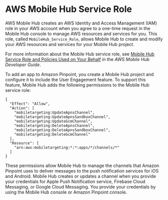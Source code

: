# AWS Mobile Hub Service Role<a name="permissions-mobilehub"></a>

AWS Mobile Hub creates an AWS Identity and Access Management \(IAM\) role in your AWS account when you agree to a one\-time request in the Mobile Hub console to manage AWS resources and services for you\. This role, called `MobileHub_Service_Role`, allows Mobile Hub to create and modify your AWS resources and services for your Mobile Hub project\.

For more information about the Mobile Hub service role, see [Mobile Hub Service Role and Policies Used on Your Behalf](https://docs.aws.amazon.com/mobile-hub/latest/developerguide/mobilehub-service-role.html) in the *AWS Mobile Hub Developer Guide*\.

To add an app to Amazon Pinpoint, you create a Mobile Hub project and configure it to include the User Engagement feature\. To support this feature, Mobile Hub adds the following permissions to the Mobile Hub service role:

```
{
  "Effect": "Allow",
  "Action": [
    "mobiletargeting:UpdateApnsChannel",
    "mobiletargeting:UpdateApnsSandboxChannel",
    "mobiletargeting:UpdateGcmChannel",
    "mobiletargeting:DeleteApnsChannel",
    "mobiletargeting:DeleteApnsSandboxChannel",
    "mobiletargeting:DeleteGcmChannel"
  ],
  "Resource": [
    "arn:aws:mobiletargeting:*:*:apps/*/channels/*"
  ]
}
```

These permissions allow Mobile Hub to manage the channels that Amazon Pinpoint uses to deliver messages to the push notification services for iOS and Android\. Mobile Hub creates or updates a channel when you provide your credentials for Apple Push Notification service, Firebase Cloud Messaging, or Google Cloud Messaging\. You provide your credentials by using the Mobile Hub console or Amazon Pinpoint console\.